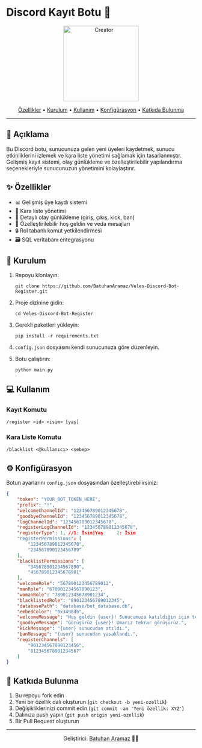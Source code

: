 # Discord Kayıt Botu 🤖

<p align="center">
  <img src="https://avatars.githubusercontent.com/u/185111098?v=4" alt="Creator" width="200"/>
</p>

<p align="center">
  <a href="#-özellikler">Özellikler</a> •
  <a href="#-kurulum">Kurulum</a> •
  <a href="#-kullanım">Kullanım</a> •
  <a href="#%EF%B8%8F-konfigürasyon">Konfigürasyon</a> •
  <a href="#-katkıda-bulunma">Katkıda Bulunma</a>
</p>

---

## 📝 Açıklama

Bu Discord botu, sunucunuza gelen yeni üyeleri kaydetmek, sunucu etkinliklerini izlemek ve kara liste yönetimi sağlamak için tasarlanmıştır. Gelişmiş kayıt sistemi, olay günlükleme ve özelleştirilebilir yapılandırma seçenekleriyle sunucunuzun yönetimini kolaylaştırır.

## ✨ Özellikler

- 📊 Gelişmiş üye kaydı sistemi
- 🚫 Kara liste yönetimi
- 📜 Detaylı olay günlükleme (giriş, çıkış, kick, ban)
- 🎨 Özelleştirilebilir hoş geldin ve veda mesajları
- 🔒 Rol tabanlı komut yetkilendirmesi
- 🗃️ SQL veritabanı entegrasyonu

## 🚀 Kurulum

1. Repoyu klonlayın:
   ```
   git clone https://github.com/BatuhanAramaz/Veles-Discord-Bot-Register.git
   ```

2. Proje dizinine gidin:
   ```
   cd Veles-Discord-Bot-Register
   ```

3. Gerekli paketleri yükleyin:
   ```
   pip install -r requirements.txt
   ```

4. `config.json` dosyasını kendi sunucunuza göre düzenleyin.

5. Botu çalıştırın:
   ```
   python main.py
   ```

## 💻 Kullanım

### Kayıt Komutu

```
/register <id> <isim> [yaş]
```

### Kara Liste Komutu

```
/blacklist <@kullanıcı> <sebep>
```

## ⚙️ Konfigürasyon

Botun ayarlarını `config.json` dosyasından özelleştirebilirsiniz:

```json
{
    "token": "YOUR_BOT_TOKEN_HERE",
    "prefix": "!",
    "welcomeChannelId": "123456789012345678",
    "goodbyeChannelId": "123456789012345678",
    "logChannelId": "123456789012345678",
    "registerLogChannelId": "123456789012345678",
    "registerType": 1, //1: İsim|Yaş     2: İsim
    "registerPermissions": [
        "123456789012345678",
        "234567890123456789"
    ],
    "blacklistPermissions": [
        "345678901234567890",
        "456789012345678901"
    ],
    "welcomeRole": "567890123456789012",
    "manRole": "678901234567890123",
    "womanRole": "789012345678901234",
    "blacklistedRole": "890123456789012345",
    "databasePath": "database/bot_database.db",
    "embedColor": "0x3498db",
    "welcomeMessage": "Hoş geldin {user}! Sunucumuza katıldığın için teşekkürler.",
    "goodbyeMessage": "Görüşürüz {user}! Umarız tekrar görüşürüz.",
    "kickMessage": "{user} sunucudan atıldı.",
    "banMessage": "{user} sunucudan yasaklandı.",
    "registerChannels": [
        "901234567890123456",
        "012345678901234567"
    ]
}
```

## 🤝 Katkıda Bulunma

1. Bu repoyu fork edin
2. Yeni bir özellik dalı oluşturun (`git checkout -b yeni-ozellik`)
3. Değişikliklerinizi commit edin (`git commit -am 'Yeni özellik: XYZ'`)
4. Dalınıza push yapın (`git push origin yeni-ozellik`)
5. Bir Pull Request oluşturun

---

<p align="center">
  Geliştirici: <a href="https://github.com/BatuhanAramaz">Batuhan Aramaz</a> 👨‍💻
</p>
